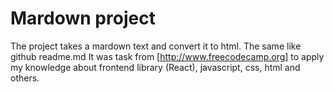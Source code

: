 # Mardown project
The project takes a mardown text and convert it to html.
The same like github readme.md
It was task from [http://www.freecodecamp.org]  to apply my knowledge about frontend library (React), javascript, css, html and others.
